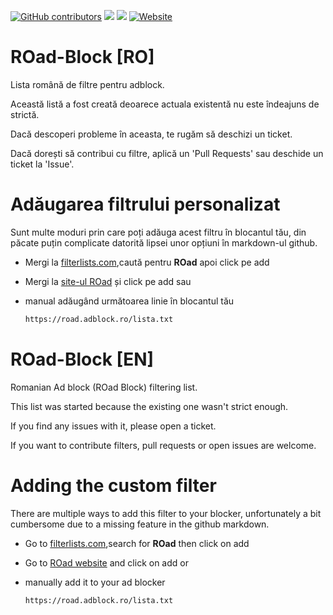 [![GitHub contributors](https://img.shields.io/github/contributors/tcptomato/ROad-Block.svg)]() [![](https://img.shields.io/github/issues-pr/tcptomato/ROad-Block.svg)]() [![](https://img.shields.io/github/issues-pr-closed/tcptomato/ROad-Block.svg)]() [![Website](https://img.shields.io/website-up-down-green-red/https/www.adblock.ro.svg)]()
# ROad-Block [RO]
Lista română de filtre pentru adblock.

Această listă a fost creată deoarece actuala existentă nu este îndeajuns de strictă.

Dacă descoperi probleme în aceasta, te rugăm să deschizi un ticket.

Dacă dorești să contribui cu filtre, aplică un 'Pull Requests' sau deschide un ticket la 'Issue'.


# Adăugarea filtrului personalizat

Sunt multe moduri prin care poți adăuga acest filtru în blocantul tău, din păcate puțin complicate datorită lipsei unor opțiuni în markdown-ul github.

* Mergi la [filterlists.com](https://filterlists.com/),caută pentru **ROad** apoi click pe add
* Mergi la [site-ul ROad](https://www.adblock.ro/add.html) și click pe add
sau
* manual adăugând următoarea linie în blocantul tău

  ```HTML
  https://road.adblock.ro/lista.txt
  ```


# ROad-Block [EN]
Romanian Ad block (ROad Block) filtering list.

This list was started because the existing one wasn't strict enough.

If you find any issues with it, please open a ticket.

If you want to contribute filters, pull requests or open issues are welcome.


# Adding the custom filter

There are multiple ways to add this filter to your blocker, unfortunately a bit cumbersome due to a missing feature in the github markdown.

* Go to [filterlists.com](https://filterlists.com/),search for **ROad** then click on add
* Go to [ROad website](https://www.adblock.ro/add.html) and click on add
or
* manually add it to your ad blocker

  ```HTML
  https://road.adblock.ro/lista.txt
  ```
